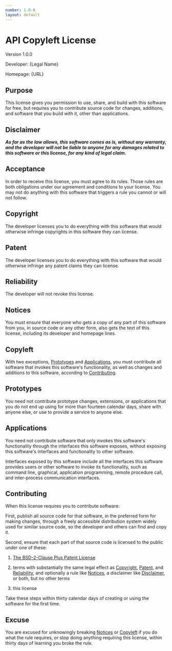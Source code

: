 ```yaml
---
number: 1.0.0
layout: default
---
```


# API Copyleft License

Version 1.0.0

Developer: {Legal Name}

Homepage: {URL}

## Purpose

This license gives you permission to use, share, and build with this software for free, but requires you to contribute source code for changes, additions, and software that you build with it, other than applications.

## Disclaimer

***As far as the law allows, this software comes as is, without any warranty, and the developer will not be liable to anyone for any damages related to this software or this license, for any kind of legal claim.***

## Acceptance

In order to receive this license, you must agree to its rules.  Those rules are both obligations under our agreement and conditions to your license.  You may not do anything with this software that triggers a rule you cannot or will not follow.

## Copyright

The developer licenses you to do everything with this software that would otherwise infringe copyrights in this software they can license.

## Patent

The developer licenses you to do everything with this software that would otherwise infringe any patent claims they can license.

## Reliability

The developer will not revoke this license.

## Notices

You must ensure that everyone who gets a copy of any part of this software from you, in source code or any other form, also gets the text of this license, including its developer and homepage lines.

## Copyleft

With two exceptions, [Prototypes](#prototypes) and [Applications](#applications), you must contribute all software that invokes this software's functionality, as well as changes and additions to this software, according to [Contributing](#contributing).

## Prototypes

You need not contribute prototype changes, extensions, or applications that you do not end up using for more than fourteen calendar days, share with anyone else, or use to provide a service to anyone else.

## Applications

You need not contribute software that only invokes this software's functionality through the interfaces this software exposes, without exposing this software's interfaces and functionality to other software.

Interfaces exposed by this software include all the interfaces this software provides users or other software to invoke its functionality, such as command line, graphical, application programming, remote procedure call, and inter-process communication interfaces.

## Contributing

When this license requires you to contribute software:

First, publish all source code for that software, in the preferred form for making changes, through a freely accessible distribution system widely used for similar source code, so the developer and others can find and copy it.

Second, ensure that each part of that source code is licensed to the public under one of these:

1.  [The BSD-2-Clause Plus Patent License](https://spdx.org/licenses/BSD-2-Clause-Patent.html)

2.  terms with substantially the same legal effect as [Copyright](#copyright), [Patent](#patent), and [Reliability](#reliability), and optionally a rule like [Notices](#notices), a disclaimer like [Disclaimer](#disclaimer), or both, but no other terms

3.  this license

Take these steps within thirty calendar days of creating or using the software for the first time.

## Excuse

You are excused for unknowingly breaking [Notices](#notices) or [Copyleft](#copyleft) if you do what the rule requires, or stop doing anything requiring this license, within thirty days of learning you broke the rule.
